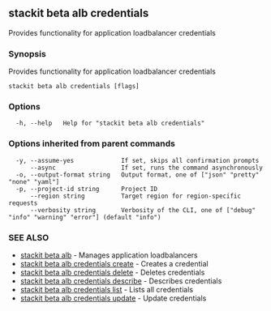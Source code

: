 ## stackit beta alb credentials

Provides functionality for application loadbalancer credentials

### Synopsis

Provides functionality for application loadbalancer credentials

```
stackit beta alb credentials [flags]
```

### Options

```
  -h, --help   Help for "stackit beta alb credentials"
```

### Options inherited from parent commands

```
  -y, --assume-yes             If set, skips all confirmation prompts
      --async                  If set, runs the command asynchronously
  -o, --output-format string   Output format, one of ["json" "pretty" "none" "yaml"]
  -p, --project-id string      Project ID
      --region string          Target region for region-specific requests
      --verbosity string       Verbosity of the CLI, one of ["debug" "info" "warning" "error"] (default "info")
```

### SEE ALSO

* [stackit beta alb](./stackit_beta_alb.md)	 - Manages application loadbalancers
* [stackit beta alb credentials create](./stackit_beta_alb_credentials_create.md)	 - Creates a credential
* [stackit beta alb credentials delete](./stackit_beta_alb_credentials_delete.md)	 - Deletes credentials
* [stackit beta alb credentials describe](./stackit_beta_alb_credentials_describe.md)	 - Describes credentials
* [stackit beta alb credentials list](./stackit_beta_alb_credentials_list.md)	 - Lists all credentials
* [stackit beta alb credentials update](./stackit_beta_alb_credentials_update.md)	 - Update credentials

